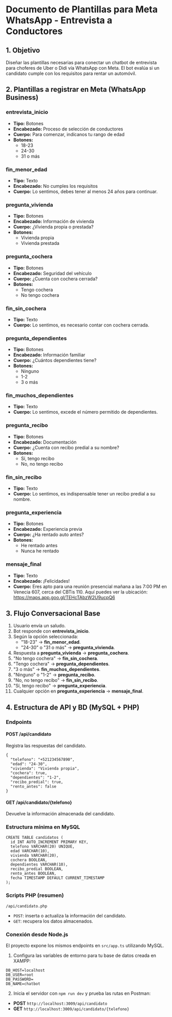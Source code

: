 # Documento de Plantillas para Meta WhatsApp - Entrevista a Conductores

## 1. Objetivo
Diseñar las plantillas necesarias para conectar un chatbot de entrevista para choferes de Uber o Didi vía WhatsApp con Meta. El bot evalúa si un candidato cumple con los requisitos para rentar un automóvil.

## 2. Plantillas a registrar en Meta (WhatsApp Business)

### entrevista_inicio
- **Tipo:** Botones
- **Encabezado:** Proceso de selección de conductores
- **Cuerpo:** Para comenzar, indícanos tu rango de edad
- **Botones:**
  - 18-23
  - 24-30
  - 31 o más

### fin_menor_edad
- **Tipo:** Texto
- **Encabezado:** No cumples los requisitos
- **Cuerpo:** Lo sentimos, debes tener al menos 24 años para continuar.

### pregunta_vivienda
- **Tipo:** Botones
- **Encabezado:** Información de vivienda
- **Cuerpo:** ¿Vivienda propia o prestada?
- **Botones:**
  - Vivienda propia
  - Vivienda prestada

### pregunta_cochera
- **Tipo:** Botones
- **Encabezado:** Seguridad del vehículo
- **Cuerpo:** ¿Cuenta con cochera cerrada?
- **Botones:**
  - Tengo cochera
  - No tengo cochera

### fin_sin_cochera
- **Tipo:** Texto
- **Cuerpo:** Lo sentimos, es necesario contar con cochera cerrada.

### pregunta_dependientes
- **Tipo:** Botones
- **Encabezado:** Información familiar
- **Cuerpo:** ¿Cuántos dependientes tiene?
- **Botones:**
  - Ninguno
  - 1-2
  - 3 o más

### fin_muchos_dependientes
- **Tipo:** Texto
- **Cuerpo:** Lo sentimos, excede el número permitido de dependientes.

### pregunta_recibo
- **Tipo:** Botones
- **Encabezado:** Documentación
- **Cuerpo:** ¿Cuenta con recibo predial a su nombre?
- **Botones:**
  - Sí, tengo recibo
  - No, no tengo recibo

### fin_sin_recibo
- **Tipo:** Texto
- **Cuerpo:** Lo sentimos, es indispensable tener un recibo predial a su nombre.

### pregunta_experiencia
- **Tipo:** Botones
- **Encabezado:** Experiencia previa
- **Cuerpo:** ¿Ha rentado auto antes?
- **Botones:**
  - He rentado antes
  - Nunca he rentado

### mensaje_final
- **Tipo:** Texto
- **Encabezado:** ¡Felicidades!
- **Cuerpo:** Eres apto para una reunión presencial mañana a las 7:00 PM en Venecia 607, cerca del CBTis 110. Aquí puedes ver la ubicación: https://maps.app.goo.gl/TEHcTAbzW2U9ucpQ6

## 3. Flujo Conversacional Base
1. Usuario envía un saludo.
2. Bot responde con **entrevista_inicio**.
3. Según la opción seleccionada:
   - "18-23" → **fin_menor_edad**.
   - "24-30" o "31 o más" → **pregunta_vivienda**.
4. Respuesta a **pregunta_vivienda** → **pregunta_cochera**.
5. "No tengo cochera" → **fin_sin_cochera**.
6. "Tengo cochera" → **pregunta_dependientes**.
7. "3 o más" → **fin_muchos_dependientes**.
8. "Ninguno" o "1-2" → **pregunta_recibo**.
9. "No, no tengo recibo" → **fin_sin_recibo**.
10. "Sí, tengo recibo" → **pregunta_experiencia**.
11. Cualquier opción en **pregunta_experiencia** → **mensaje_final**.

## 4. Estructura de API y BD (MySQL + PHP)

### Endpoints

#### POST /api/candidato
Registra las respuestas del candidato.

```
{
  "telefono": "+521234567890",
  "edad": "24-30",
  "vivienda": "Vivienda propia",
  "cochera": true,
  "dependientes": "1-2",
  "recibo_predial": true,
  "rento_antes": false
}
```

#### GET /api/candidato/{telefono}
Devuelve la información almacenada del candidato.

### Estructura mínima en MySQL

```
CREATE TABLE candidatos (
  id INT AUTO_INCREMENT PRIMARY KEY,
  telefono VARCHAR(20) UNIQUE,
  edad VARCHAR(10),
  vivienda VARCHAR(20),
  cochera BOOLEAN,
  dependientes VARCHAR(10),
  recibo_predial BOOLEAN,
  rento_antes BOOLEAN,
  fecha TIMESTAMP DEFAULT CURRENT_TIMESTAMP
);
```

### Scripts PHP (resumen)

`/api/candidato.php`
- `POST`: inserta o actualiza la información del candidato.
- `GET`: recupera los datos almacenados.

### Conexión desde Node.js

El proyecto expone los mismos endpoints en `src/app.ts` utilizando MySQL.

1. Configura las variables de entorno para tu base de datos creada en XAMPP:

```
DB_HOST=localhost
DB_USER=root
DB_PASSWORD=
DB_NAME=chatbot
```

2. Inicia el servidor con `npm run dev` y prueba las rutas en Postman:

- **POST** `http://localhost:3009/api/candidato`
- **GET** `http://localhost:3009/api/candidato/{telefono}`


